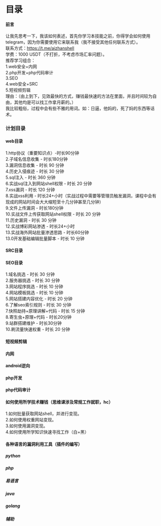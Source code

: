 # 目录
#### 前言
让我先思考一下，我该如何表述，首先你学习本技能之前，你得学会如何使用telegram，因为你需要使用它来联系我（我不接受其他任何联系方式）。\
联系方式：https://t.me/aizhanshell  \
学费：1000 USDT（不打折，不考虑市场汇率问题）。   \
推荐学习组合：  \
1.web安全+内网 \
2.php开发+php代码审计 \
3.SEO  \
4.web安全+SRC \
5.短视频剪辑  \
理由：（由上到下，见效最快的方式，赚钱最快速的方法在里面，并且时间较为自由，其他均是可以找工作拿月薪的。） \
我比较粗俗，过程中会有些不雅的用词。如：日逼，他妈的，死了妈的东西等话术。



### 计划目录
#### web目录
1.http协议（重要知识点）-时长90分钟 \
2.子域名信息收集 - 时长180分钟 \
3.漏洞信息收集 - 时长 90 分钟 \
4.历史入侵痕迹 - 时长 30 分钟 \
5.sql注入 - 时长 360 分钟 \
6.实战sql注入到网站shell权限 - 时长 20 分钟 \
7.xss漏洞 - 时长 120 分钟 \
8.实战xss利用 - 时长24+小时（实战过程中需要等管理员触发漏洞，课程中会有现成的网站时间会大大缩短至十几分钟甚至几分钟） \
9.文件上传漏洞 - 时长180分钟 \
10.实战文件上传获取网站shell权限 - 时长 20 分钟 \
11.历史漏洞 - 时长 30 分钟 \
12.实战博彩网站渗透 - 时长24+小时  \
13.实战海外网站批量渗透思路 - 时长60分钟 \
13.0开发基础编辑批量脚本 - 时长 10 分钟

#### SRC目录

#### SEO目录
1.域名挑选 - 时长 30 分钟 \
2.服务器挑选 - 时长 30 分钟 \
3.网站程序挑选 - 时长 10 分钟 \
4.网站模板挑选 - 时长 10 分钟\
5.网站搭建内容优化 - 时长 20 分钟 \
6.了解seo索引规则  - 时长 30 分钟 \
7.快照劫持+原理讲解+代码 - 时长 15 分钟 \
8.寄生虫+原理+代码 - 时长20分钟 \
9.站群搭建维护 - 时长30分钟 \
10.刷流量快速权重 - 时长 20 分钟 

#### 短视频剪辑

#### 内网

#### android逆向

#### php开发

#### php代码审计

#### 如何使用所学技术赚钱（思维课涉及常规工作就职，hc）
1.如何批量获取网站shell，并进行变现。 \
2.如何使用权重网站变现。 \
3.如何使用漏洞变现。 \
4.如何使用所学知识快速寻找工作（白+黑） 


#### 各种语言的漏洞利用工具（插件的编写）
##### python

##### php

##### 易语言

##### java

##### golang

##### 辅助
